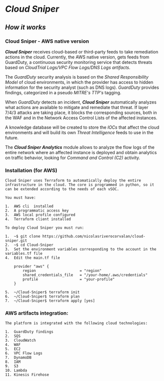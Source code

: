 # *Cloud Sniper*
## *How it works*

### Cloud Sniper - AWS native version

***Cloud Sniper*** receives cloud-based or third-party feeds to take remediation actions in the cloud. Currently, the AWS native version, gets feeds from GuardDuty, a continuous security monitoring service that detects threats based on *CloudTrial Logs/VPC Flow Logs/DNS Logs artifacts*.

The *GuardDuty* security analysis is based on the *Shared Responsibility Model* of cloud environments, in which the provider has access to hidden information for the security analyst (such as DNS logs). *GuardDuty* provides findings, categorized in a pseudo *MITRE's TTP's* tagging.

When *GuardDuty* detects an incident, ***Cloud Sniper*** automatically analyzes what actions are available to mitigate and remediate that threat. If layer 7/4/3 attacks are taking place, it blocks the corresponding sources, both in the WAF and in the Network Access Control Lists of the affected instances.

A knowledge database will be created to store the *IOCs* that affect the cloud environments and will build its own *Threat Intelligence* feeds to use in the future.

The ***Cloud Sniper Analytics*** module allows to analyze the flow logs of the entire network where an affected instance is deployed and obtain analytics on traffic behavior, looking for *Command and Control (C2)* activity.

### Installation (for AWS)

    Cloud Sniper uses Terraform to automatically deploy the entire infrastructure in the cloud. The core is programmed in python, so it can be extended according to the needs of each vSOC.
    
    You must have:

    1.  AWS cli  installed
    2.  A programmatic access key
    3.  AWS local profile configured
    4.  Terraform client installed

    To deploy Cloud Sniper you must run:

    1.  ~$ git clone https://github.com/nicolasriverocorvalan/cloud-sniper.git
    2.  ~$ cd Cloud-Sniper
    3.  Set the environment variables corresponding to the account in the variables.tf file
    4.  Edit the main.tf file

        provider "aws" {
            region                    = "region"
            shared_credentials_file   = "/your-home/.aws/credentials"
            profile                   = "your-profile"
        }

    5.  ~/Cloud-Sniper$ terraform init
    6.  ~/Cloud-Sniper$ terraform plan
    7.  ~/Cloud-Sniper$ terraform apply [yes]


### AWS artifacts integration:

    The platform is integrated with the following cloud technologies:

    1.  GuardDuty findings
    2.  SQS
    3.  CloudWatch
    4.  WAF
    5.  EC2 
    6.  VPC Flow Logs
    7.  DynamoDB
    8.  IAM
    9.  S3
    10. Lambda
    11. Kinesis Firehose
